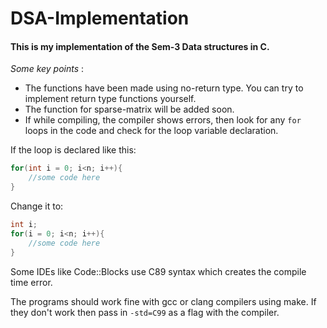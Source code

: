 # DSA-Implementation
#### This is my implementation of the Sem-3 Data structures in C.
_Some key points_ :  
* The functions have been made using no-return type. You can try to implement return type functions yourself.
* The function for sparse-matrix will be added soon.
* If while compiling, the compiler shows errors, then look for any `for` loops in the code and check for the loop variable declaration.

If the loop is declared like this:
```c
for(int i = 0; i<n; i++){
    //some code here
}
```
Change it to:
```c
int i;
for(i = 0; i<n; i++){
    //some code here
}
```
Some IDEs like Code::Blocks use C89 syntax which creates the compile time error.

The programs should work fine with gcc or clang compilers using make. If they don't work then pass in `-std=C99` as a flag with the compiler.

